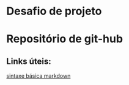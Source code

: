 # Desafio de projeto
# Repositório de git-hub
## Links úteis:
[sintaxe básica markdown](https://www.markdownguide.org/basic-syntax/)
